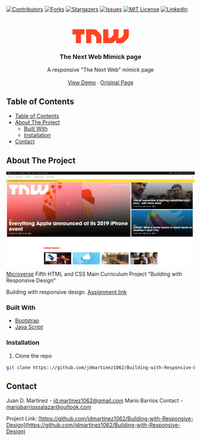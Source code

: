 <!--
*** Thanks for checking out this README Template. If you have a suggestion that would
*** make this better, please fork the repo and create a pull request or simply open
*** an issue with the tag "enhancement".
*** Thanks again! Now go create something AMAZING! :D
-->

<!-- PROJECT SHIELDS -->
<!--
*** I'm using markdown "reference style" links for readability.
*** Reference links are enclosed in brackets [ ] instead of parentheses ( ).
*** See the bottom of this document for the declaration of the reference variables
*** for contributors-url, forks-url, etc. This is an optional, concise syntax you may use.
*** https://www.markdownguide.org/basic-syntax/#reference-style-links
-->

[![Contributors][contributors-shield]][contributors-url]
[![Forks][forks-shield]][forks-url]
[![Stargazers][stars-shield]][stars-url]
[![Issues][issues-shield]][issues-url]
[![MIT License][license-shield]][license-url]
[![LinkedIn][linkedin-shield]][linkedin-url]

<!-- PROJECT LOGO -->
<br />
<p align="center">
  <a href="https://github.com/jdmartinez1062/Building-with-Responsive-Design">
    <img src="indice.png">

  </a>

  <h3 align="center">The Next Web Mimick page</h3>

  <p align="center">
    A  responsive "The Next Web" mimick page 
    <br />
    <br />
    <a href="https://raw.githack.com/jdmartinez1062/Building-with-Responsive-Design/master/index.html">View Demo</a>
    ·
    <a href="https://thenextweb.com/">Original Page</a>
    
  </p>
</p>

<!-- TABLE OF CONTENTS -->

## Table of Contents

- [Table of Contents](#table-of-contents)
- [About The Project](#about-the-project)
  - [Built With](#built-with)
  - [Installation](#installation)
- [Contact](#contact)

<!-- ABOUT THE PROJECT -->

## About The Project

[![Product Name Screen Shot][product-screenshot]](https://raw.githack.com/jdmartinez1062/Building-with-Responsive-Design/master/index.html)

[Microverse](https://www.microverse.org/) Fifth HTML and CSS Main Curriculum Project "Building with Responsive Design"

Building with responsive design. [Assignment link](https://www.theodinproject.com/courses/html5-and-css3/lessons/building-with-responsive-design)


### Built With



- [Bootstrap](https://getbootstrap.com)
- [Java Script](https://www.javascript.com/)



### Installation

1. Clone the repo

```sh
git clone https:://github.com/jdmartinez1062/Building-with-Responsive-Design.git
```


<!-- CONTACT -->

## Contact

Juan D. Martinez - jd.martinez1062@gmail.com
Mario Barrios Contact - mariobarriossalazar@outlook.com

Project Link: [https://github.com/jdmartinez1062/Building-with-Responsive-Design](https://github.com/jdmartinez1062/Building-with-Responsive-Design)

<!-- ACKNOWLEDGEMENTS -->


<!-- MARKDOWN LINKS & IMAGES -->
<!-- https://www.markdownguide.org/basic-syntax/#reference-style-links -->

[contributors-shield]: https://img.shields.io/github/contributors/jdmartinez1062/Building-with-Responsive-Design.svg?style=flat-square
[contributors-url]: https://github.com/jdmartinez1062/Building-with-Responsive-Design/graphs/contributors
[forks-shield]: https://img.shields.io/github/forks/jdmartinez1062/Building-with-Responsive-Design.svg?style=flat-square
[forks-url]: https://github.com/jdmartinez1062/Building-with-Responsive-Design/network/members
[stars-shield]: https://img.shields.io/github/stars/jdmartinez1062/Building-with-Responsive-Design.svg?style=flat-square
[stars-url]: https://github.com/jdmartinez1062/Building-with-Responsive-Design/stargazers
[issues-shield]: https://img.shields.io/github/issues/jdmartinez1062/Building-with-Responsive-Design.svg?style=flat-square
[issues-url]: https://github.com/jdmartinez1062/Building-with-Responsive-Design/issues
[license-shield]: https://img.shields.io/github/license/jdmartinez1062/Building-with-Responsive-Design.svg?style=flat-square
[license-url]: https://github.com/jdmartinez1062/Building-with-Responsive-Design/blob/master/LICENSE.txt
[linkedin-shield]: https://img.shields.io/badge/-LinkedIn-black.svg?style=flat-square&logo=linkedin&colorB=555
[linkedin-url]: https://linkedin.com/in/othneildrew
[product-screenshot]: app-screenshot.jpg


